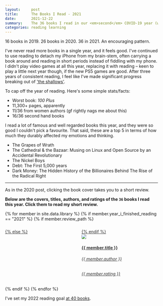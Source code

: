 ```yaml
---
layout:     post
title:      The Books I Read - 2021 
date:       2021-12-22
summary:    The 36 books I read in our <em>second</em> COVID-19 year (with some reviews). 
categories: reading learning
---
```


16 books in 2019. 26 books in 2020. 36 in 2021. An encouraging pattern.

I've never read more books in a single year, and it feels good. I've continued to use reading to detach
my iPhone from my brain-stem, often carrying a book around and reading in short periods instead of fiddling
with my phone. I didn't play video games at all this year, replacing it with reading – keen to play a little next year though, if the new PS5 games are good.
After three years of consistent reading, I feel like I've made significant progress breaking out of ['the shallows'](https://en.wikipedia.org/wiki/The_Shallows_(book)).

To cap off the year of reading. Here's some simple stats/facts:

* Worst book: _100 Plus_
* 11,300+ pages, apparently 
* 11/36 from women authors (gf rightly nags me about this)
* 16/36 second hand books

I read a lot of famous and well regarded books this year, and they were so good I couldn't pick a favourite.
That said, these are a top 5 in terms of how much they durably affected my emotions and thinking.

* The Grapes of Wrath
* The Cathedral & the Bazaar: Musing on Linux and Open Source by an Accidental Revolutionary
* The Nickel Boys
* Debt: The First 5,000 years
* Dark Money: The Hidden History of the Billionaires Behind The Rise of the Radical Right 

---

As in the 2020 post, clicking the book cover takes you to a short review.

**Below are the covers, titles, authors, and ratings of the <code>36</code> books I read this year. Click them to read my short review.**

<section style="display: flex; justify-content: space-between; flex-wrap: wrap">
{% for member in site.data.library %}
    {% if member.year_i_finished_reading == "2021" %}
        {% if member.review_path %}
        <a target="_blank" rel="noopener noreferrer" href="{{ site.baseurl }}/reviews/{{ member.review_path }}" style="color: #333333; flex: 1; width: 100%; min-width: 250px; padding-top: 5%;">
        {% else %}
        <a target="_blank" rel="noopener noreferrer" href="https://www.librarything.com/isbn/{{ member.isbn }}" style="color: #333333; flex: 1; width: 100%; min-width: 250px; padding-top: 5%;">
        {% endif %}
            <div style="width: 250px">
                <img class="grow-me" src="http://covers.openlibrary.org/b/ISBN/{{ member.isbn }}-L.jpg">
            </div>
            <div style="width: 250px">
                <h4>{{ member.title }}</h4>
                <h6>{{ member.author }}</h6>
                <h6>{{ member.rating }}</h6>
            </div>
        </a>
    {% endif %}
{% endfor %}
</section>

I've set my 2022 reading goal [at 40 books](https://www.goodreads.com/user/show/88184044-jonathon-belotti).

<style>
.grow-me {
  border-radius: 4px;
  transition: all .2s ease-in-out;
}

.grow-me:hover {
  transform: scale(1.02);
}

</style>
